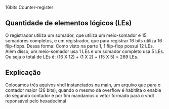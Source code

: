 16bits Counter-register
## Quantidade de elementos lógicos (LEs)
O registrador utiliza um somador, que utiliza um meio-somador e 15 somadores completos, e um registrador, que para registrar 16 bits utiliza 16 flip-flops. Dessa forma:
Como visto na parte 1, 1 flip-flop possui 12 LEs. Além disso, um meio-somador usa 1 LEs e um somador completo usa 5 LEs. Ou seja o total de LEs é: (16 X 12) + (1 X 2) + (15 X 5) = 269 LEs.

## Explicação

Colocamos três aquivos vhdl instanciados na main, um arquivo que para o contador maior (26 bits), quando o mesmo dá overflow
é habitlita o enable do segundo contador e por fim mandamos o vetor formado para o vhdl reponsável pelo hexadecimal

